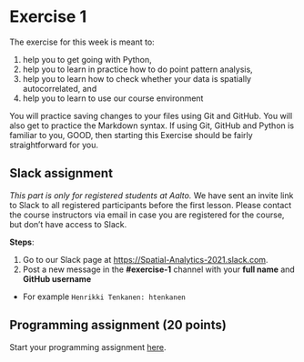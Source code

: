 # Exercise 1

The exercise for this week is meant to:
  
1. help you to get going with Python, 
2. help you to learn in practice how to do point pattern analysis, 
3. help you to learn how to check whether your data is spatially autocorrelated, and
2. help you to learn to use our course environment  
  
You will practice saving changes to your files using Git and GitHub. You will also get to practice the Markdown syntax. If using Git, GitHub and Python is familiar to you, GOOD, then starting this Exercise should be fairly straightforward for you.


## Slack assignment

*This part is only for registered students at Aalto.* We have sent an invite link to Slack to all registered participants before the first lesson. Please contact the course instructors via email in case you are registered for the course, but don’t have access to Slack.

**Steps**:

 1. Go to our Slack page at https://Spatial-Analytics-2021.slack.com.
 2. Post a new message in the **#exercise-1** channel with your **full name** and **GitHub username**
   
   - For example `Henrikki Tenkanen: htenkanen` 


## Programming assignment (20 points)

Start your programming assignment [here](Exercise-1-programming.ipynb).
